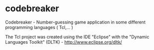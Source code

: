 # codebreaker
Codebreaker - Number-guessing game application in some different programming languages ( Tcl,... )

The Tcl project was created using the IDE "Eclipse" with the "Dynamic Languages Toolkit" (DLTK) - http://www.eclipse.org/dltk/
